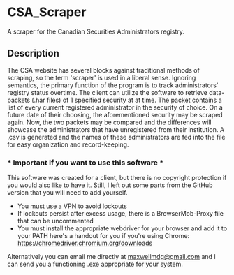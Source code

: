 # CSA_Scraper
A scraper for the Canadian Securities Administrators registry.

## Description
The CSA website has several blocks against traditional methods of scraping, so the term 'scraper' is used in a liberal sense. Ignoring semantics, the primary function of the program is to track administrators' registry status overtime. The client can utilize the software to retrieve data-packets (.har files) of 1 specified security at at time. The packet contains a list of every current registered administrator in the security of choice. On a future date of their choosing, the aforementioned security may be scraped again. Now, the two packets may be compared and the differences will showcase the administrators that have unregistered from their institution. A .csv is generated and the names of these administrators are fed into the file for easy organization and record-keeping.










### * Important if you want to use this software *
This software was created for a client, but there is no copyright protection if you would also like to have it.
Still, I left out some parts from the GitHub version that you will need to add yourself.

- You must use a VPN to avoid lockouts
- If lockouts persist after excess usage, there is a BrowserMob-Proxy file that can be uncommented
- You must install the appropriate webdriver for your browser and add it to your PATH 
  here's a handout for you if you're using Chrome: https://chromedriver.chromium.org/downloads

Alternatively you can email me directly at maxwellmdg@gmail.com and I can send you a functioning .exe appropriate for your system.

